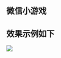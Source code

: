 ## 微信小游戏

## 效果示例如下

<img src="https://github.com/wqzwh/wx-game/blob/master/static/s.gif" style="max-width:100%;">